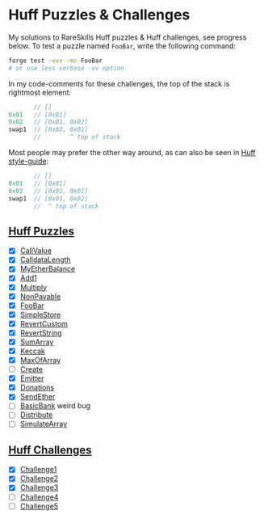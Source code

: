 # Huff Puzzles & Challenges

My solutions to RareSkills Huff puzzles & Huff challenges, see progress below. To test a puzzle named `FooBar`, write the following command:

```sh
forge test -vvv -mc FooBar
# or use less verbose -vv option
```

In my code-comments for these challenges, the top of the stack is rightmost element:

```c
       // []
0x01   // [0x01]
0x02   // [0x01, 0x02]
swap1  // [0x02, 0x01]
       //        ^ top of stack
```

Most people may prefer the other way around, as can also be seen in [Huff style-guide](https://docs.huff.sh/style-guide/overview/#code-comments):

```c
       // []
0x01   // [0x01]
0x02   // [0x02, 0x01]
swap1  // [0x01, 0x02]
       //  ^ top of stack
```

## [Huff Puzzles](https://github.com/RareSkills/huff-puzzles)

-   [x] [CallValue](./src/CallValue.huff)
-   [x] [CalldataLength](./src/CalldataLength.huff)
-   [x] [MyEtherBalance](./src/MyEtherBalance.huff)
-   [x] [Add1](./src/Add1.huff)
-   [x] [Multiply](./src/Multiply.huff)
-   [x] [NonPayable](./src/NonPayable.huff)
-   [x] [FooBar](./src/FooBar.huff)
-   [x] [SimpleStore](./src/SimpleStore.huff)
-   [x] [RevertCustom](./src/RevertCustom.huff)
-   [x] [RevertString](./src/RevertString.huff)
-   [x] [SumArray](./src/SumArray.huff)
-   [x] [Keccak](./src/Keccak.huff)
-   [x] [MaxOfArray](./src/MaxOfArray.huff)
-   [ ] [Create](./src/Create.huff)
-   [x] [Emitter](./src/Emitter.huff)
-   [x] [Donations](./src/Donations.huff)
-   [x] [SendEther](./src/SendEther.huff)
-   [ ] [BasicBank](./src/BasicBank.huff) weird bug
-   [ ] [Distribute](./src/Distributor.huff)
-   [ ] [SimulateArray](./src/SimulateArray.huff)

## [Huff Challenges](https://twitter.com/huff_language/status/1586425112135278592)

-   [x] [Challenge1](./src/challenges/Challenge1.huff)
-   [x] [Challenge2](./src/challenges/Challenge2.huff)
-   [x] [Challenge3](./src/challenges/Challenge3.huff)
-   [ ] [Challenge4](./src/challenges/Challenge4.huff)
-   [ ] [Challenge5](./src/challenges/Challenge5.huff)
